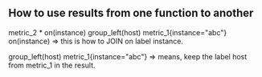 ## How to use results from one function to another
metric_2 * on(instance) group_left(host) metric_1{instance="abc"}
on(instance) => this is how to JOIN on label instance.

group_left(host) metric_1{instance="abc"} => means, keep the label host from metric_1 in the result.
